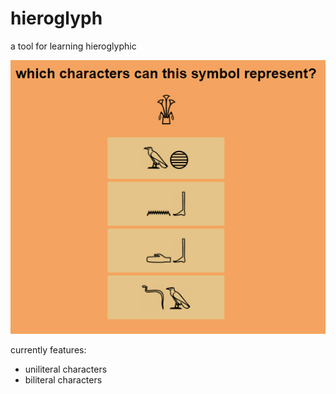 # hieroglyph
a tool for learning hieroglyphic

![Hieroglyph example](./example.png)

currently features:

- uniliteral characters
- biliteral characters
